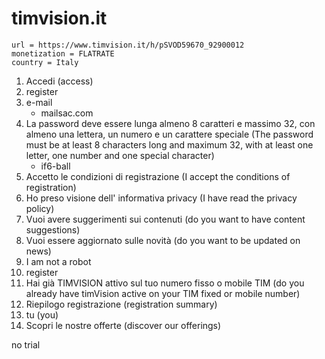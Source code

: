 # timvision.it

~~~
url = https://www.timvision.it/h/pSVOD59670_92900012
monetization = FLATRATE
country = Italy
~~~

1. Accedi (access)
2. register
3. e-mail
   - mailsac.com
4. La password deve essere lunga almeno 8 caratteri e massimo 32, con almeno
   una lettera, un numero e un carattere speciale (The password must be at least
   8 characters long and maximum 32, with at least one letter, one number and one
   special character)
   - if6-ball
5. Accetto le condizioni di registrazione (I accept the conditions of
   registration)
6. Ho preso visione dell' informativa privacy (I have read the privacy policy)
7. Vuoi avere suggerimenti sui contenuti (do you want to have content
   suggestions)
8. Vuoi essere aggiornato sulle novità (do you want to be updated on news)
9. I am not a robot
10. register
11. Hai già TIMVISION attivo sul tuo numero fisso o mobile TIM (do you already
   have timVision active on your TIM fixed or mobile number)
12. Riepilogo registrazione (registration summary)
13. tu (you)
14. Scopri le nostre offerte (discover our offerings)

no trial
